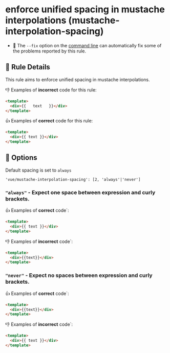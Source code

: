 # enforce unified spacing in mustache interpolations (mustache-interpolation-spacing)

- :wrench: The `--fix` option on the [command line](http://eslint.org/docs/user-guide/command-line-interface#fix) can automatically fix some of the problems reported by this rule.

## :book: Rule Details

This rule aims to enforce unified spacing in mustache interpolations.

:-1: Examples of **incorrect** code for this rule:

```html
<template>
  <div>{{   text   }}</div>
</template>
```

:+1: Examples of **correct** code for this rule:

```html
<template>
  <div>{{ text }}</div>
</template>
```

## :wrench: Options

Default spacing is set to `always`

```
'vue/mustache-interpolation-spacing': [2, 'always'|'never']
```

### `"always"` - Expect one space between expression and curly brackets.

:+1: Examples of **correct** code`:

```html
<template>
  <div>{{ text }}</div>
</template>
```

:-1: Examples of **incorrect** code`:

```html
<template>
  <div>{{text}}</div>
</template>
```

### `"never"` - Expect no spaces between expression and curly brackets.

:+1: Examples of **correct** code`:

```html
<template>
  <div>{{text}}</div>
</template>
```

:-1: Examples of **incorrect** code`:

```html
<template>
  <div>{{ text }}</div>
</template>
```
